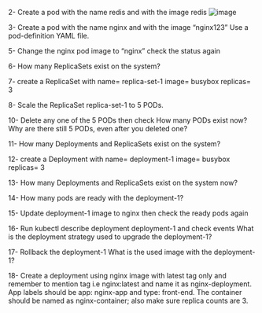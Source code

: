 2- Create a pod with the name redis and with the image redis 
![image](https://github.com/user-attachments/assets/73e265a1-69e3-4ab5-ab09-f631215faab4)

 

3- Create a pod with the name nginx and with the image “nginx123” Use a pod-definition YAML file. 

 

5- Change the nginx pod image to “nginx” check the status again 

 

6- How many ReplicaSets exist on the system? 

 

7- create a ReplicaSet with name= replica-set-1 image= busybox replicas= 3 

 

8- Scale the ReplicaSet replica-set-1 to 5 PODs. 

 

10- Delete any one of the 5 PODs then check How many PODs exist now? Why are there still 5 PODs, even after you deleted one? 

 

11- How many Deployments and ReplicaSets exist on the system? 

 

12- create a Deployment with name= deployment-1 image= busybox replicas= 3 

 

13- How many Deployments and ReplicaSets exist on the system now? 

 

14- How many pods are ready with the deployment-1? 

 

15- Update deployment-1 image to nginx then check the ready pods again 

 

16- Run kubectl describe deployment deployment-1 and check events What is the deployment strategy used to upgrade the deployment-1? 

 

 

 

 

17- Rollback the deployment-1 What is the used image with the deployment-1? 

 

18- Create a deployment using nginx image with latest tag only and remember to mention tag i.e nginx:latest and name it as nginx-deployment. App labels should be app: nginx-app and type: front-end. The container should be named as nginx-container; also make sure replica counts are 3. 

 
